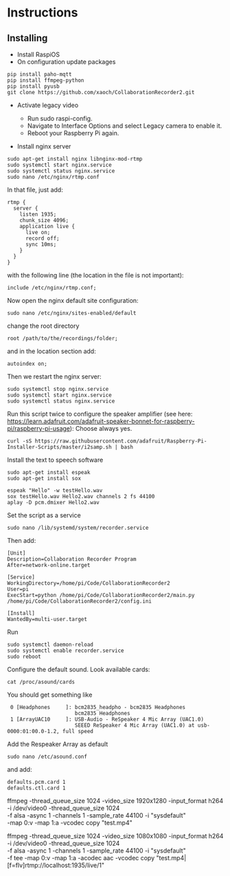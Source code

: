 # Instructions

## Installing

* Install RaspiOS
* On configuration update packages
```
pip install paho-mqtt
pip install ffmpeg-python 
pip install pyusb
git clone https://github.com/xaoch/CollaborationRecorder2.git  
```
* Activate legacy video
  * Run sudo raspi-config.
  * Navigate to Interface Options and select Legacy camera to enable it.
  * Reboot your Raspberry Pi again.

* Install nginx server
```
sudo apt-get install nginx libnginx-mod-rtmp
sudo systemctl start nginx.service
sudo systemctl status nginx.service 
sudo nano /etc/nginx/rtmp.conf
```
In that file, just add:
```
rtmp {
  server {
    listen 1935;
    chunk_size 4096;
    application live {
      live on;
      record off;
      sync 10ms;
    }
  }
}
```
with the following line (the location in the file is not important):
```
include /etc/nginx/rtmp.conf;
 ```
Now open the nginx default site configuration:
```
sudo nano /etc/nginx/sites-enabled/default
```
change the root directory
```
root /path/to/the/recordings/folder;
```
and in the location section add:
```
autoindex on;
```
Then we restart the nginx server:
```
sudo systemctl stop nginx.service
sudo systemctl start nginx.service
sudo systemctl status nginx.service
```

Run this script twice to configure the speaker amplifier (see here: https://learn.adafruit.com/adafruit-speaker-bonnet-for-raspberry-pi/raspberry-pi-usage):
Choose always yes.
```
curl -sS https://raw.githubusercontent.com/adafruit/Raspberry-Pi-Installer-Scripts/master/i2samp.sh | bash
```

Install the text to speech software
```
sudo apt-get install espeak
sudo apt-get install sox

espeak "Hello" -w testHello.wav
sox testHello.wav Hello2.wav channels 2 fs 44100
aplay -D pcm.dmixer Hello2.wav
```

Set the script as a service
```
sudo nano /lib/systemd/system/recorder.service
```

Then add:
```
[Unit]
Description=Collaboration Recorder Program
After=network-online.target

[Service]
WorkingDirectory=/home/pi/Code/CollaborationRecorder2
User=pi
ExecStart=python /home/pi/Code/CollaborationRecorder2/main.py /home/pi/Code/CollaborationRecorder2/config.ini

[Install]
WantedBy=multi-user.target
```
Run
```
sudo systemctl daemon-reload
sudo systemctl enable recorder.service
sudo reboot
```






Configure the default sound.  Look available cards:
```
cat /proc/asound/cards
```

You should get something like
```
 0 [Headphones     ]: bcm2835_headpho - bcm2835 Headphones
                      bcm2835 Headphones
 1 [ArrayUAC10     ]: USB-Audio - ReSpeaker 4 Mic Array (UAC1.0)
                      SEEED ReSpeaker 4 Mic Array (UAC1.0) at usb-0000:01:00.0-1.2, full speed
```
Add the Respeaker Array as default
```
sudo nano /etc/asound.conf
```
and add:
```
defaults.pcm.card 1
defaults.ctl.card 1
```

ffmpeg  -thread_queue_size 1024 -video_size 1920x1280 -input_format h264 -i /dev/video0 -thread_queue_size 1024\
        -f alsa -async 1 -channels 1 -sample_rate 44100 -i "sysdefault" \
        -map 0:v -map 1:a -vcodec copy "test.mp4" 

ffmpeg  -thread_queue_size 1024 -video_size 1080x1080 -input_format h264 -i /dev/video0 -thread_queue_size 1024\
        -f alsa -async 1 -channels 1 -sample_rate 44100 -i "sysdefault" \
        -f tee -map 0:v -map 1:a -acodec aac -vcodec copy "test.mp4|[f=flv]rtmp://localhost:1935/live/1"

